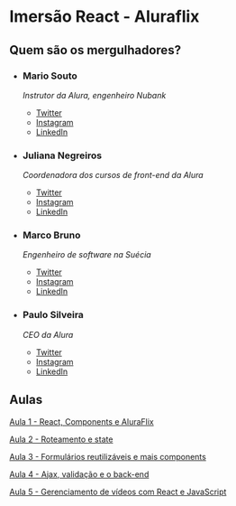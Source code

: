 # Imersão React - Aluraflix


## Quem são os mergulhadores?

*   ### Mario Souto
    *Instrutor da Alura, engenheiro Nubank*

    - [Twitter](https://twitter.com/omariosouto)
    - [Instagram](https://www.instagram.com/omariosouto/)
    - [LinkedIn](https://www.linkedin.com/in/omariosouto/)
  
*   ### Juliana Negreiros 
    *Coordenadora dos cursos de front-end da Alura*

    - [Twitter](https://twitter.com/juunegreiros)
    - [Instagram](https://www.instagram.com/juu_negreiros/)
    - [LinkedIn](https://www.linkedin.com/in/juliananegreiros/)

*   ### Marco Bruno 
    *Engenheiro de software na Suécia*

    - [Twitter](https://twitter.com/marcobrunodev)
    - [Instagram](https://www.instagram.com/marcobrunodev/)
    - [LinkedIn](https://www.linkedin.com/in/marcobrunobr/)

*   ### Paulo Silveira 
    *CEO da Alura*
    
    - [Twitter](https://twitter.com/paulo_caelum)
    - [Instagram](https://www.instagram.com/paulo_hipster)
    - [LinkedIn](https://www.linkedin.com/in/paulosilveira)

## Aulas

[Aula 1 - React, Components e AluraFlix](aula1.md)

[Aula 2 - Roteamento e state](aula2.md)

[Aula 3 - Formulários reutilizáveis e mais components](aula3.md)

[Aula 4 - Ajax, validação e o back-end](aula4.md)

[Aula 5 - Gerenciamento de vídeos com React e JavaScript](aula5.md)